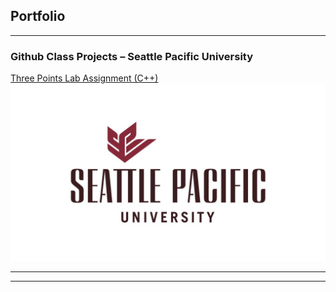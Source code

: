 ## Portfolio

---

### Github Class Projects – Seattle Pacific University

[Three Points Lab Assignment (C++)](/three-points-lab.md)
<img src="images/spu-logo-header-1024x576.jpg?raw=true"/>

---








---
<!-- Remove above link if you don't want to attibute -->
